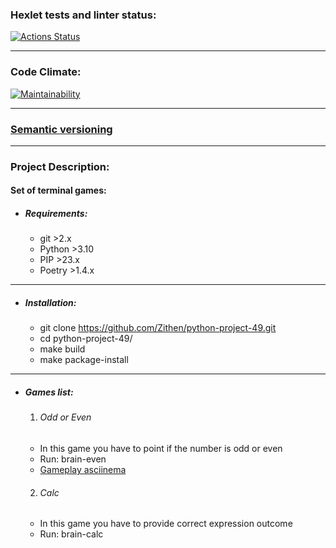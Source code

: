 ### Hexlet tests and linter status:
[![Actions Status](https://github.com/Zithen/python-project-49/workflows/hexlet-check/badge.svg)](https://github.com/Zithen/python-project-49/actions)

---

### Code Climate:
[![Maintainability](https://api.codeclimate.com/v1/badges/d1721ff5250a7261cc26/maintainability)](https://codeclimate.com/github/Zithen/python-project-49/maintainability)

---

### [Semantic versioning](https://semver.org/)

---

### Project Description:
#### Set of terminal games:

* ##### Requirements:
  * git >2.x
  * Python >3.10
  * PIP >23.x
  * Poetry >1.4.x

---

* ##### Installation:
  * git clone https://github.com/Zithen/python-project-49.git
  * cd python-project-49/
  * make build
  * make package-install

---

* ##### Games list:
  1. ###### Odd or Even
    * In this game you have to point if the number is odd or even
    * Run: brain-even
    * [Gameplay asciinema](https://asciinema.org/a/bpSQbw5Klj0kyFyIOXKSAqjE0)

  2. ###### Calc
    * In this game you have to provide correct expression outcome
    * Run: brain-calc